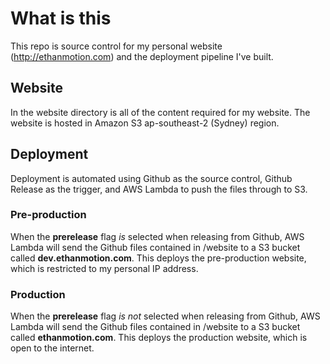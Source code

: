 # What is this
This repo is source control for my personal website (http://ethanmotion.com) and the deployment pipeline I've built.

## Website
In the website directory is all of the content required for my website.
The website is hosted in Amazon S3 ap-southeast-2 (Sydney) region.

## Deployment
Deployment is automated using Github as the source control, Github Release as the trigger, and AWS Lambda to push the files through to S3.

### Pre-production
When the **prerelease** flag *is* selected when releasing from Github, AWS Lambda will send the Github files contained in /website to a S3 bucket called 
**dev.ethanmotion.com**. This deploys the pre-production website, which is restricted to my personal IP address.

### Production
When the **prerelease** flag *is not* selected when releasing from Github, AWS Lambda will send the Github files contained in /website to a S3 bucket called 
**ethanmotion.com**. This deploys the production website, which is open to the internet.
